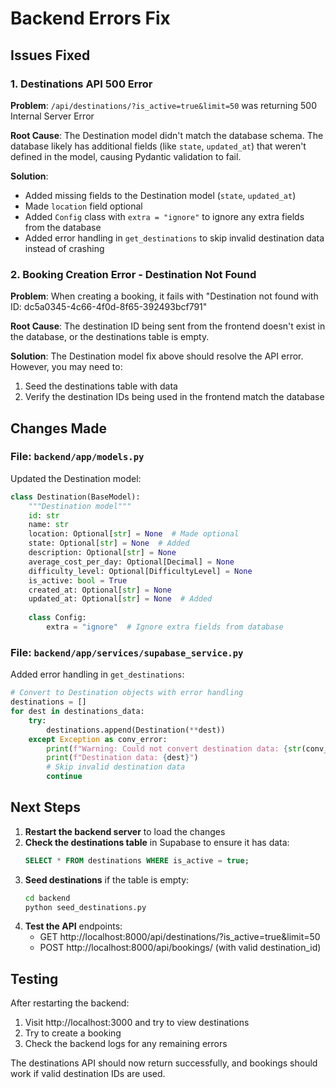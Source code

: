 # Backend Errors Fix

## Issues Fixed

### 1. Destinations API 500 Error
**Problem**: `/api/destinations/?is_active=true&limit=50` was returning 500 Internal Server Error

**Root Cause**: The Destination model didn't match the database schema. The database likely has additional fields (like `state`, `updated_at`) that weren't defined in the model, causing Pydantic validation to fail.

**Solution**: 
- Added missing fields to the Destination model (`state`, `updated_at`)
- Made `location` field optional
- Added `Config` class with `extra = "ignore"` to ignore any extra fields from the database
- Added error handling in `get_destinations` to skip invalid destination data instead of crashing

### 2. Booking Creation Error - Destination Not Found
**Problem**: When creating a booking, it fails with "Destination not found with ID: dc5a0345-4c66-4f0d-8f65-392493bcf791"

**Root Cause**: The destination ID being sent from the frontend doesn't exist in the database, or the destinations table is empty.

**Solution**: The Destination model fix above should resolve the API error. However, you may need to:
1. Seed the destinations table with data
2. Verify the destination IDs being used in the frontend match the database

## Changes Made

### File: `backend/app/models.py`

Updated the Destination model:

```python
class Destination(BaseModel):
    """Destination model"""
    id: str
    name: str
    location: Optional[str] = None  # Made optional
    state: Optional[str] = None  # Added
    description: Optional[str] = None
    average_cost_per_day: Optional[Decimal] = None
    difficulty_level: Optional[DifficultyLevel] = None
    is_active: bool = True
    created_at: Optional[str] = None
    updated_at: Optional[str] = None  # Added
    
    class Config:
        extra = "ignore"  # Ignore extra fields from database
```

### File: `backend/app/services/supabase_service.py`

Added error handling in `get_destinations`:

```python
# Convert to Destination objects with error handling
destinations = []
for dest in destinations_data:
    try:
        destinations.append(Destination(**dest))
    except Exception as conv_error:
        print(f"Warning: Could not convert destination data: {str(conv_error)}")
        print(f"Destination data: {dest}")
        # Skip invalid destination data
        continue
```

## Next Steps

1. **Restart the backend server** to load the changes
2. **Check the destinations table** in Supabase to ensure it has data:
   ```sql
   SELECT * FROM destinations WHERE is_active = true;
   ```
3. **Seed destinations** if the table is empty:
   ```bash
   cd backend
   python seed_destinations.py
   ```
4. **Test the API** endpoints:
   - GET http://localhost:8000/api/destinations/?is_active=true&limit=50
   - POST http://localhost:8000/api/bookings/ (with valid destination_id)

## Testing

After restarting the backend:

1. Visit http://localhost:3000 and try to view destinations
2. Try to create a booking
3. Check the backend logs for any remaining errors

The destinations API should now return successfully, and bookings should work if valid destination IDs are used.
